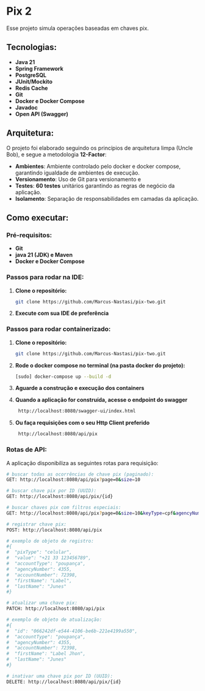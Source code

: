 # Pix 2

Esse projeto simula operações baseadas em chaves pix.

## Tecnologias:

- **Java 21**
- **Spring Framework**
- **PostgreSQL**
- **JUnit/Mockito**
- **Redis Cache**
- **Git**
- **Docker e Docker Compose**
- **Javadoc**
- **Open API (Swagger)**

## Arquitetura:
O projeto foi elaborado seguindo os princípios de arquitetura limpa (Uncle Bob), e segue a metodologia **12-Factor**:

- **Ambientes**: Ambiente controlado pelo docker e docker compose, garantindo igualdade de ambientes de execução.
- **Versionamento**: Uso de Git para versionamento e 
- **Testes**: **60 testes** unitários garantindo as regras de negócio da aplicação.
- **Isolamento**: Separação de responsabilidades em camadas da aplicação.

## Como executar:

### Pré-requisitos:
- **Git**
- **java 21 (JDK) e Maven**
- **Docker e Docker Compose**

### Passos para rodar na IDE:
1. **Clone o repositório:**
   ```bash
   git clone https://github.com/Marcus-Nastasi/pix-two.git

2. **Execute com sua IDE de preferência**

### Passos para rodar containerizado:
1. **Clone o repositório:**
   ```bash
   git clone https://github.com/Marcus-Nastasi/pix-two.git
   
2. **Rode o docker compose no terminal (na pasta docker do projeto):**
    ```bash
   [sudo] docker-compose up --build -d
   
3. **Aguarde a construção e execução dos containers**

4. **Quando a aplicação for construída, acesse o endpoint do swagger**
   ```bash
    http://localhost:8080/swagger-ui/index.html

5. **Ou faça requisições com o seu Http Client preferido**
   ```bash
    http://localhost:8080/api/pix

### Rotas de API:
A aplicação disponibiliza as seguintes rotas para requisição:

```bash
# buscar todas as ocorrências de chave pix (paginado):
GET: http://localhost:8080/api/pix?page=0&size=10

# buscar chave pix por ID (UUID):
GET: http://localhost:8080/api/pix/{id}

# buscar chaves pix com filtros especiais:
GET: http://localhost:8080/api/pix?page=0&size=10&keyType=cpf&agencyNumber=1234&accountNumber=12345678&name=mark&creationDate=2025-06-15T12:49:55.737393&inactivationDate=2025-06-15T16:17:51.528222

# registrar chave pix:
POST: http://localhost:8080/api/pix

# exemplo de objeto de registro:
#{
#  "pixType": "celular",
#  "value": "+21 33 123456789",
#  "accountType": "poupança",
#  "agencyNumber": 4355,
#  "accountNumber": 72398,
#  "firstName": "Label",
#  "lastName": "Junes"
#}

# atualizar uma chave pix:
PATCH: http://localhost:8080/api/pix

# exemplo de objeto de atualização:
#{
#  "id": "066242df-e544-4106-be6b-221e4199a550",
#  "accountType": "poupança",
#  "agencyNumber": 4355,
#  "accountNumber": 72398,
#  "firstName": "Label Jhon",
#  "lastName": "Junes"
#}

# inativar uma chave pix por ID (UUID):
DELETE: http://localhost:8080/api/pix/{id}

